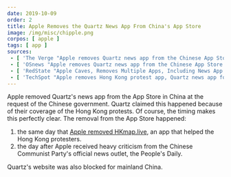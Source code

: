 ```yaml
---
date: 2019-10-09
order: 2
title: Apple Removes the Quartz News App From China's App Store
image: /img/misc/chipple.png
corpos: [ apple ]
tags: [ app ]
sources:
 - [ 'The Verge "Apple removes Quartz news app from the Chinese App Store over Hong Kong coverage" by Nick Statt (9 Oct 2019)', 'https://archive.vn/V980y' ]
 - [ 'OSnews "Apple removes Quartz news app from the Chinese App Store over Hong Kong coverage" by Thom Holwerda (10 Oct 2019)', 'https://archive.vn/oHI1M' ]
 - [ 'RedState "Apple Caves, Removes Multiple Apps, Including News App Covering Hong Kong Protests, After China Objects" by Nick Arama (10 Oct 2019)', 'https://archive.vn/EEngx' ]
 - [ 'TechSpot "Apple removes Hong Kong protest app, Quartz news app following Chinese criticism" by Rob Thubron (10 Oct 2019)', 'https://archive.vn/HMmiC' ]
---
```


Apple removed Quartz's news app from the App Store in China at the request of the Chinese government.
Quartz claimed this happened because of their coverage of the Hong Kong protests.
Of course, the timing makes this perfectly clear. The removal from the App Store happened:
1. the same day that [Apple removed HKmap.live](/events/apple-removes-hkmap-live-app/), an app that helped the Hong Kong protesters.
1. the day after Apple received heavy criticism from the Chinese Communist Party's official news outlet, the People's Daily.

Quartz's website was also blocked for mainland China.
